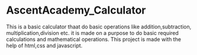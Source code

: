 # AscentAcademy_Calculator
This is a basic calculator thaat do basic operations like addition,subtraction, multiplication,division etc. it is made on a purpose to do basic required calculations and mathematical operations. This project is made with the help of html,css and javascript.
